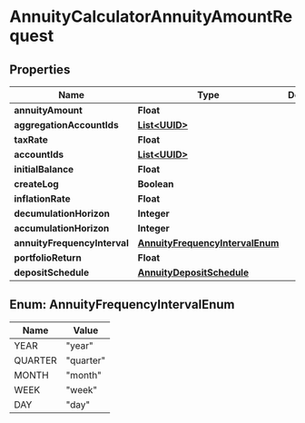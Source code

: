 
# AnnuityCalculatorAnnuityAmountRequest

## Properties
Name | Type | Description | Notes
------------ | ------------- | ------------- | -------------
**annuityAmount** | **Float** |  |  [optional]
**aggregationAccountIds** | [**List&lt;UUID&gt;**](UUID.md) |  |  [optional]
**taxRate** | **Float** |  |  [optional]
**accountIds** | [**List&lt;UUID&gt;**](UUID.md) |  |  [optional]
**initialBalance** | **Float** |  |  [optional]
**createLog** | **Boolean** |  |  [optional]
**inflationRate** | **Float** |  |  [optional]
**decumulationHorizon** | **Integer** |  | 
**accumulationHorizon** | **Integer** |  | 
**annuityFrequencyInterval** | [**AnnuityFrequencyIntervalEnum**](#AnnuityFrequencyIntervalEnum) |  |  [optional]
**portfolioReturn** | **Float** |  | 
**depositSchedule** | [**AnnuityDepositSchedule**](AnnuityDepositSchedule.md) |  |  [optional]


<a name="AnnuityFrequencyIntervalEnum"></a>
## Enum: AnnuityFrequencyIntervalEnum
Name | Value
---- | -----
YEAR | &quot;year&quot;
QUARTER | &quot;quarter&quot;
MONTH | &quot;month&quot;
WEEK | &quot;week&quot;
DAY | &quot;day&quot;



